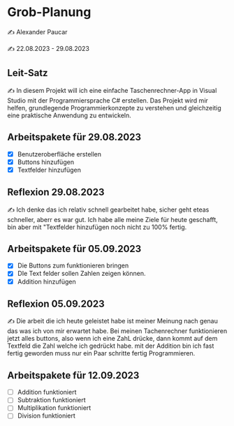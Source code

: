 # Grob-Planung

✍️ Alexander Paucar

✍️ 22.08.2023 - 29.08.2023

## Leit-Satz

✍️ In diesem Projekt will ich eine einfache Taschenrechner-App in Visual Studio mit der Programmiersprache C# erstellen. Das Projekt wird mir helfen, grundlegende Programmierkonzepte zu verstehen und gleichzeitig eine praktische Anwendung zu entwickeln.

## Arbeitspakete für 29.08.2023

- [X] Benutzeroberfläche erstellen
- [X] Buttons hinzufügen
- [X] Textfelder hinzufügen

## Reflexion 29.08.2023

✍️ Ich denke das ich relativ schnell gearbeitet habe, sicher geht eteas schneller, aberr es war gut. Ich habe alle meine Ziele für heute geschafft, bin aber mit "Textfelder hinzufügen noch nicht zu 100% fertig.

## Arbeitspakete für 05.09.2023

- [X] Die Buttons zum funktionieren bringen
- [X] DIe Text felder sollen Zahlen zeigen können.
- [X] Addition hinzufügen

## Reflexion 05.09.2023

✍️ Die arbeit die ich heute geleistet habe ist meiner Meinung nach genau das was ich von mir erwartet habe. Bei meinen Tachenrechner funktionieren jetzt alles buttons, also wenn ich eine ZahL drücke, dann kommt auf dem Textfeld die Zahl welche ich gedrückt habe.
mit der Addition bin ich fast fertig geworden muss nur ein Paar schritte fertig Programmieren.

## Arbeitspakete für 12.09.2023

- [ ] Addition funktioniert
- [ ] Subtraktion funktioniert
- [ ] Multiplikation funktioniert
- [ ] Division funktioniert
